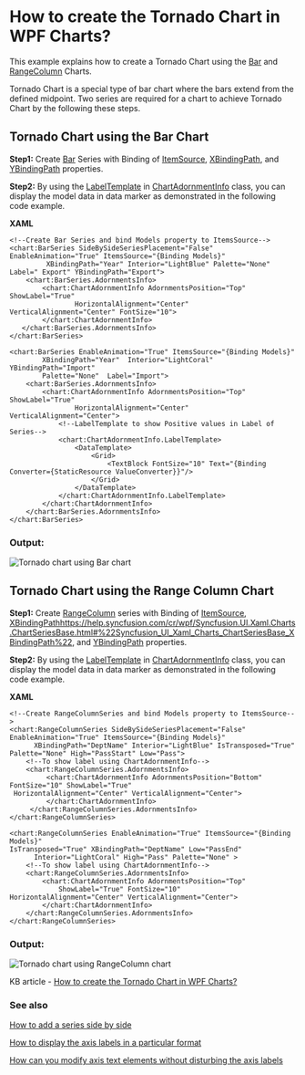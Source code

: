# How to create the Tornado Chart in WPF Charts?

This example explains how to create a Tornado Chart using the [Bar](https://help.syncfusion.com/wpf/charts/seriestypes/columnandbar#%22bar-chart%22) and [RangeColumn](https://help.syncfusion.com/wpf/charts/seriestypes/range#%22range-column-chart%22) Charts.

Tornado Chart is a special type of bar chart where the bars extend from the defined midpoint. Two series are required for a chart to achieve Tornado Chart by the following these steps.

## Tornado Chart using the Bar Chart

**Step1:** Create [Bar](https://help.syncfusion.com/wpf/charts/seriestypes/columnandbar#%22bar-chart%22) Series with Binding of  [ItemSource](https://help.syncfusion.com/cr/wpf/Syncfusion.UI.Xaml.Charts.ChartSeriesBase.html#%22Syncfusion_UI_Xaml_Charts_ChartSeriesBase_ItemsSource%22), [XBindingPath](https://help.syncfusion.com/cr/wpf/Syncfusion.UI.Xaml.Charts.ChartSeriesBase.html#%22Syncfusion_UI_Xaml_Charts_ChartSeriesBase_XBindingPath%22), and [YBindingPath](https://help.syncfusion.com/cr/wpf/Syncfusion.UI.Xaml.Charts.XyDataSeries.html?tabs=tabid-1#%22Syncfusion_UI_Xaml_Charts_XyDataSeries_YBindingPath%22) properties.

**Step2:** By using the [LabelTemplate](https://help.syncfusion.com/cr/wpf/Syncfusion.Windows.Chart.ChartAdornmentInfo.html#%22Syncfusion_Windows_Chart_ChartAdornmentInfo_LabelTemplate%22) in [ChartAdornmentInfo](https://help.syncfusion.com/cr/wpf/Syncfusion.Windows.Chart.ChartAdornmentInfo.html) class, you can display the model data in data marker as demonstrated in the following code example.

**XAML**
```
<!--Create Bar Series and bind Models property to ItemsSource-->
<chart:BarSeries SideBySideSeriesPlacement="False" EnableAnimation="True" ItemsSource="{Binding Models}" 
         XBindingPath="Year" Interior="LightBlue" Palette="None" Label=" Export" YBindingPath="Export">
	<chart:BarSeries.AdornmentsInfo>
		<chart:ChartAdornmentInfo AdornmentsPosition="Top" ShowLabel="True" 
				HorizontalAlignment="Center" VerticalAlignment="Center" FontSize="10">                       
		</chart:ChartAdornmentInfo>
   </chart:BarSeries.AdornmentsInfo>
</chart:BarSeries>

<chart:BarSeries EnableAnimation="True" ItemsSource="{Binding Models}" 
		XBindingPath="Year"  Interior="LightCoral" YBindingPath="Import" 
		Palette="None"  Label="Import">
	<chart:BarSeries.AdornmentsInfo>
		<chart:ChartAdornmentInfo AdornmentsPosition="Top" ShowLabel="True" 
				HorizontalAlignment="Center" VerticalAlignment="Center">
			<!--LabelTemplate to show Positive values in Label of Series-->
			<chart:ChartAdornmentInfo.LabelTemplate>
				<DataTemplate>
					<Grid>
						<TextBlock FontSize="10" Text="{Binding Converter={StaticResource ValueConverter}}"/>
					</Grid>
				</DataTemplate>
			</chart:ChartAdornmentInfo.LabelTemplate>
		</chart:ChartAdornmentInfo>
	</chart:BarSeries.AdornmentsInfo>
</chart:BarSeries>
```

### Output:

![Tornado chart using Bar chart](https://user-images.githubusercontent.com/53489303/200747476-727725e3-c11c-4e0a-90cd-dbac6b5ad9e4.png)

## Tornado Chart using the Range Column Chart

**Step1:** Create [RangeColumn](https://help.syncfusion.com/wpf/charts/seriestypes/range#%22range-column-chart%22) series with Binding of [ItemSource](https://help.syncfusion.com/cr/wpf/Syncfusion.UI.Xaml.Charts.ChartSeriesBase.html#%22Syncfusion_UI_Xaml_Charts_ChartSeriesBase_ItemsSource%22), [XBindingPath]()https://help.syncfusion.com/cr/wpf/Syncfusion.UI.Xaml.Charts.ChartSeriesBase.html#%22Syncfusion_UI_Xaml_Charts_ChartSeriesBase_XBindingPath%22, and [YBindingPath](https://help.syncfusion.com/cr/wpf/Syncfusion.UI.Xaml.Charts.XyDataSeries.html?tabs=tabid-1#%22Syncfusion_UI_Xaml_Charts_XyDataSeries_YBindingPath%22) properties.

**Step2:** By using the [LabelTemplate](https://help.syncfusion.com/cr/wpf/Syncfusion.Windows.Chart.ChartAdornmentInfo.html#%22Syncfusion_Windows_Chart_ChartAdornmentInfo_LabelTemplate%22) in [ChartAdornmentInfo](https://help.syncfusion.com/cr/wpf/Syncfusion.Windows.Chart.ChartAdornmentInfo.html) class, you can display the model data in data marker as demonstrated in the following code example.

**XAML**
```
<!--Create RangeColumnSeries and bind Models property to ItemsSource-->
<chart:RangeColumnSeries SideBySideSeriesPlacement="False" EnableAnimation="True" ItemsSource="{Binding Models}" 
	  XBindingPath="DeptName" Interior="LightBlue" IsTransposed="True" Palette="None" High="PassStart" Low="Pass">
	<!--To show label using ChartAdornmentInfo-->                                   
	<chart:RangeColumnSeries.AdornmentsInfo>
		 <chart:ChartAdornmentInfo AdornmentsPosition="Bottom"  FontSize="10" ShowLabel="True"
 HorizontalAlignment="Center" VerticalAlignment="Center">      
		 </chart:ChartAdornmentInfo>
	 </chart:RangeColumnSeries.AdornmentsInfo>
</chart:RangeColumnSeries>

<chart:RangeColumnSeries EnableAnimation="True" ItemsSource="{Binding Models}" 
IsTransposed="True" XBindingPath="DeptName" Low="PassEnd"                                                                                          
	  Interior="LightCoral" High="Pass" Palette="None" >
	<!--To show label using ChartAdornmentInfo-->
	<chart:RangeColumnSeries.AdornmentsInfo>
		<chart:ChartAdornmentInfo AdornmentsPosition="Top"  
			ShowLabel="True" FontSize="10" HorizontalAlignment="Center" VerticalAlignment="Center">                       
		</chart:ChartAdornmentInfo>
	</chart:RangeColumnSeries.AdornmentsInfo>
</chart:RangeColumnSeries>
```

### Output:

![Tornado chart using RangeColumn chart](https://user-images.githubusercontent.com/53489303/200747452-95047e73-a416-4fa1-8776-9cd5bc1110e0.png)

KB article - [How to create the Tornado Chart in WPF Charts?](https://www.syncfusion.com/kb/11657/how-to-create-the-tornado-chart-in-wpf-charts)

### See also

[How to add a series side by side](https://www.syncfusion.com/kb/132/how-to-add-a-series-side-by-side)

[How to display the axis labels in a particular format](https://www.syncfusion.com/kb/3318/how-to-display-the-axis-labels-in-a-particular-format)

[How can you modify axis text elements without disturbing the axis labels](https://www.syncfusion.com/kb/5123/how-can-you-modify-axis-text-elements-without-disturbing-the-axis-labels)
